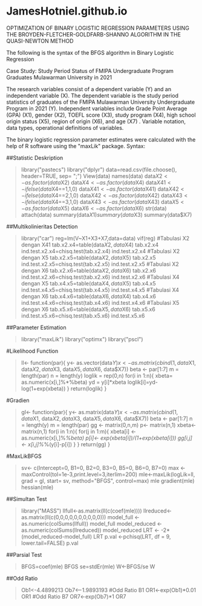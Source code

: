 # JamesHotniel.github.io
OPTIMIZATION OF BINARY LOGISTIC REGRESSION PARAMETERS USING THE BROYDEN-FLETCHER-GOLDFARB-SHANNO ALGORITHM IN THE QUASI-NEWTON METHOD

The following is the syntax of the BFGS algorithm in Binary Logistic Regression

Case Study: Study Period Status of FMIPA Undergraduate Program Graduates Mulawarman University in 2021

The research variables consist of a dependent variable (Y) and an independent variable (X). The dependent variable is the study period statistics of graduates of the FMIPA Mulawarman University Undergraduate Program in 2021 (Y). Independent variables include Grade Point Average (GPA) (X1), gender (X2), TOEFL score (X3), study program (X4), high school origin status (X5), region of origin (X6), and age (X7) . Variable notation, data types, operational definitions of variables.

The binary logistic regression parameter estimates were calculated with the help of R software using the "maxLik" package.
Syntax:

##Statistic Deskription
>library("pastecs")
>library("dplyr")
>data=read.csv(file.choose(), header=TRUE, sep= ";")
>View(data)
>names(data)
>data$X2<-as.factor(data$X2)
>data$X4<-as.factor(data$X4)
>data$X41<-ifelse(data$X4==1,1,0)
>data$X41<-as.factor(data$X41)
>data$X42<-ifelse(data$X4==2,1,0)
>data$X42<-as.factor(data$X42)
>data$X43<-ifelse(data$X4==3,1,0)
>data$X43<-as.factor(data$X43)
>data$X5<-as.factor(data$X5)
>data$X6<-as.factor(data$X6)
>str(data)
>attach(data)
>summary(data$X1)
>summary(data$X3)
>summary(data$X7)

##Multikolinieritas Detection
>library("car")
>reg=lm(V~X1+X3+X7,data=data)
>vif(reg)
#Tabulasi X2 dengan X41
>tab.x2.x4=table(data$X2,data$X4)
>tab.x2.x4
>ind.test.x2.x4=chisq.test(tab.x2.x4)
>ind.test.x2.x4
>#Tabulasi X2 dengan X5
>tab.x2.x5=table(data$X2,data$X5)
>tab.x2.x5
>ind.test.x2.x5=chisq.test(tab.x2.x5)
>ind.test.x2.x5
#Tabulasi X2 dengan X6
>tab.x2.x6=table(data$X2,data$X6)
>tab.x2.x6
>ind.test.x2.x6=chisq.test(tab.x2.x6)
>ind.test.x2.x6
#Tabulasi X4 dengan X5
>tab.x4.x5=table(data$X4,data$X5)
>tab.x4.x5
>ind.test.x4.x5=chisq.test(tab.x4.x5)
>ind.test.x4.x5
#Tabulasi X4 dengan X6
>tab.x4.x6=table(data$X6,data$X4)
>tab.x4.x6
>ind.test.x4.x6=chisq.test(tab.x4.x6)
>ind.test.x4.x6
#Tabulasi X5 dengan X6
tab.x5.x6=table(data$X5,data$X6)
>tab.x5.x6
>ind.test.x5.x6=chisq.test(tab.x5.x6)
>ind.test.x5.x6

##Parameter Estimation
>library("maxLik")
>library("optimx")
>library("pscl")

#Likelihood Function
>ll<- function(par){
  y<- as.vector(data$Y)
  x<- as.matrix(cbind(1, data$X1, data$X2, data$X3, data$X5, data$X6, data$X7))
  beta <- par[1:7]
  m = length(par)
  n = length(y)
  loglik = rep(0,n)
  for(i in 1:n){
    xbeta= as.numeric(x[i,]%*%beta)
    yd = y[i]*xbeta
    loglik[i]=yd-log(1+exp(xbeta))
  }
  return(loglik)
}  

#Gradien
>gl<- function(par){
  y<- as.matrix(data$Y)
  x <- as.matrix(cbind(1, data$X1, data$X2, data$X3, data$X5, data$X6, data$X7))
  beta <- par[1:7]
  n = length(y)
  m = length(par)
  gg <- matrix(0,n,m)
  p<- matrix(n,1)
  xbeta<- matrix(n,1)
  for(i in 1:n){
    for(j in 1:m){
      xbeta[i] <- as.numeric(x[i,]%*%beta)
      p[i]<- exp(xbeta[i])/(1+exp(xbeta[i]))
    gg[i,j] <- x[i,j]%*%(y[i]-p[i])
    }
  }
  return(gg)
}

#MaxLikBFGS
>sv<- c(Intercept=0, B1=0, B2=0, B3=0, B5=0, B6=0, B7=0)
>max <- maxControl(tol=1e-3,print.level=3,iterlim=200)
>mle<-maxLik(logLik=ll, grad = gl, start= sv, method="BFGS", control=max)
>mle
>gradient(mle)
>hessian(mle)

##Simultan Test
>library("MASS")
>llfull<-as.matrix(ll(c(coef(mle))))
>llreduced<-as.matrix(ll(c(0,0,0,0,0,0,0,0,0,0)))
>model_full <- as.numeric(colSums(llfull))
>model_full
>model_reduced <-as.numeric(colSums(llreduced))
>model_reduced
>LRT <- -2*(model_reduced-model_full)
>LRT
>p.val <-pchisq(LRT, df = 9, lower.tail=FALSE)
>p.val

##Parsial Test
>BFGS=coef(mle)
>BFGS
>se=stdEr(mle)
>W<-BFGS/se
>W

##Odd Ratio
>Ob1<-4.4899213
>Ob7<--1.9893193
#Odd Ratio B1
>OR1<-exp(Ob1)*0.01
>OR1
#Odd Ratio B7
>OR7<-exp(Ob7)*1
>OR7
